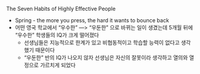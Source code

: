 
The Seven Habits of Highly Effective People

- Spring - the more you press, the hard it wants to bounce back
- 어떤 영국 학교에서 “우수한” —> “우둔한” 으로 바뀌는 일이 생겼는데 5개월 뒤에 “우수한” 학생들의 IQ가 크게 떨어졌다
    - 선생님들은 지능적으로 한계가 있고 비협동적이고 학습할 능력이 없다고 생각했기 때문이다
    - “우둔한” 반의 IQ가 나오지 않자 선생님은 자신의 잘못이라 생각하고 열의와 열정으로 가르치게 되었다

    
